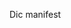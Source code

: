 Dic manifest


<manifest xmlns:android="http://schemas.android.com/apk/res/android" android:versionCode="305" android:versionName="7.5.40" android:installLocation="1" android:compileSdkVersion="29" android:compileSdkVersionCodename="10" package="com.dictionary" platformBuildVersionCode="29" platformBuildVersionName="10">
	<uses-sdk android:minSdkVersion="16" android:targetSdkVersion="29" />
	<uses-permission android:name="android.permission.INTERNET" />
	<uses-permission android:name="android.permission.ACCESS_NETWORK_STATE" />
	<uses-permission android:name="com.android.vending.BILLING" />
	<uses-permission android:name="com.android.vending.CHECK_LICENSE" />
	<uses-permission android:name="android.permission.ACCESS_WIFI_STATE" />
	<uses-permission android:name="android.permission.WRITE_EXTERNAL_STORAGE" />
	<uses-permission android:name="android.permission.WAKE_LOCK" />
	<uses-permission android:name="android.permission.VIBRATE" />
	<uses-permission android:name="android.permission.MODIFY_AUDIO_SETTINGS" />
	<uses-permission android:name="android.permission.FOREGROUND_SERVICE" />
	<uses-permission android:name="android.permission.READ_PHONE_STATE" />
	<uses-permission android:name="android.permission.ACCESS_COARSE_LOCATION" />
	<uses-permission android:name="android.permission.ACCESS_FINE_LOCATION" />
	<uses-permission android:name="android.permission.RECEIVE_BOOT_COMPLETED" />
	<uses-permission android:name="com.google.android.finsky.permission.BIND_GET_INSTALL_REFERRER_SERVICE" />
	<uses-permission android:name="com.google.android.c2dm.permission.RECEIVE" />
	<application android:theme="@com.dictionary:style/AppTheme" android:label="@com.dictionary:string/app_name" android:icon="@com.dictionary:drawable/icon" android:name="com.dictionary.util.DailyApplication" android:allowClearUserData="true" android:enabled="true" android:allowBackup="true" android:largeHeap="true" android:supportsRtl="true" android:fullBackupContent="@com.dictionary:xml/backup_descriptor" android:networkSecurityConfig="@com.dictionary:xml/network_security_config" android:roundIcon="@com.dictionary:mipmap/ic_launcher_round" android:appComponentFactory="androidx.core.app.CoreComponentFactory" android:isSplitRequired="true">
		<meta-data android:name="asset_statements" android:resource="@com.dictionary:string/asset_statements" />
		<activity android:theme="@android:style/Theme.NoDisplay" android:name="com.dictionary.deeplink.DeepLinkActivity">
			<intent-filter android:label="Thesaurus" android:autoVerify="true">
				<action android:name="android.intent.action.VIEW" />
				<category android:name="android.intent.category.DEFAULT" />
				<category android:name="android.intent.category.BROWSABLE" />
				<data android:scheme="https" android:host="www.thesaurus.com" />
			</intent-filter>
			<intent-filter android:autoVerify="true">
				<action android:name="android.intent.action.VIEW" />
				<category android:name="android.intent.category.DEFAULT" />
				<category android:name="android.intent.category.BROWSABLE" />
				<data android:scheme="https" android:host="www.dictionary.com" />
			</intent-filter>
		</activity>
		<activity android:theme="@com.dictionary:style/HomeAppTheme" android:name="com.dictionary.activity.HomeActivity" android:launchMode="2" android:screenOrientation="1">
			<intent-filter>
				<action android:name="android.intent.action.VIEW" />
				<category android:name="android.intent.category.DEFAULT" />
				<category android:name="android.intent.category.BROWSABLE" />
				<data android:scheme="https" android:host="15708.measurementapi.com" android:pathPrefix="/serve" />
			</intent-filter>
			<intent-filter>
				<action android:name="android.intent.action.VIEW" />
				<category android:name="android.intent.category.DEFAULT" />
				<category android:name="android.intent.category.BROWSABLE" />
				<data android:scheme="https" android:host="16472.measurementapi.com" android:pathPrefix="/serve" />
			</intent-filter>
			<intent-filter>
				<action android:name="android.intent.action.VIEW" />
				<category android:name="android.intent.category.DEFAULT" />
				<category android:name="android.intent.category.BROWSABLE" />
				<data android:scheme="https" android:host="311809.measurementapi.com" android:pathPrefix="/serve" />
			</intent-filter>
			<intent-filter>
				<action android:name="android.intent.action.VIEW" />
				<category android:name="android.intent.category.DEFAULT" />
				<category android:name="android.intent.category.BROWSABLE" />
				<data android:scheme="https" android:host="311819.measurementapi.com" android:pathPrefix="/serve" />
			</intent-filter>
			<intent-filter>
				<action android:name="android.intent.action.VIEW" />
				<category android:name="android.intent.category.DEFAULT" />
				<category android:name="android.intent.category.BROWSABLE" />
				<data android:scheme="https" android:host="71612.api-01.com" android:pathPrefix="/serve" />
			</intent-filter>
			<intent-filter>
				<action android:name="android.intent.action.VIEW" />
				<category android:name="android.intent.category.DEFAULT" />
				<category android:name="android.intent.category.BROWSABLE" />
				<data android:scheme="https" android:host="53638.api-03.com" android:path="/serve" />
			</intent-filter>
			<intent-filter>
				<action android:name="android.intent.action.VIEW" />
				<category android:name="android.intent.category.DEFAULT" />
				<category android:name="android.intent.category.BROWSABLE" />
				<data android:scheme="https" android:host="131328.api-04.com" android:pathPrefix="/serve" />
			</intent-filter>
			<intent-filter>
				<action android:name="android.intent.action.VIEW" />
				<category android:name="android.intent.category.DEFAULT" />
				<category android:name="android.intent.category.BROWSABLE" />
				<data android:scheme="https" android:host="309017.measurementapi.com" android:pathPrefix="/serve" />
			</intent-filter>
		</activity>
		<activity android:name="com.dictionary.activity.TranslateActivity" android:screenOrientation="1" android:windowSoftInputMode="0x20" android:parentActivityName="com.dictionary.activity.HomeActivity" />
		<activity android:label="@com.dictionary:string/app_name" android:name="com.dictionary.AddOnsActivity" android:launchMode="2" android:screenOrientation="1" />
		<activity android:name="com.dictionary.BlogActivity" android:launchMode="2" android:screenOrientation="1" />
		<activity android:name="com.dictionary.BlogDetailActivity" android:screenOrientation="1" android:configChanges="0x4a0" />
		<activity android:name="com.dictionary.WordOfTheDayDetailActivity" android:screenOrientation="1" android:configChanges="0x20" android:parentActivityName="com.dictionary.activity.HomeActivity" />
		<activity android:name="com.dictionary.WordOfTheDayArchivesActivity" android:screenOrientation="1" />
		<activity android:name="com.dictionary.SettingsActivity" android:launchMode="2" android:screenOrientation="1" android:configChanges="0x580" />
		<activity android:name="com.dictionary.PushSettingsActivity" android:launchMode="2" android:screenOrientation="1" android:configChanges="0x580" />
		<activity android:name="com.dictionary.FavoritesActivity" android:launchMode="2" android:screenOrientation="1" android:configChanges="0x580" android:windowSoftInputMode="0x10" />
		<activity android:name="com.dictionary.RecentsActivity" android:launchMode="2" android:screenOrientation="1" android:configChanges="0x580" android:windowSoftInputMode="0x10" />
		<activity android:name="com.dictionary.About" android:launchMode="2" android:screenOrientation="1" android:configChanges="0x580" />
		<activity android:label="@com.dictionary:string/app_name" android:name="com.dictionary.activity.SearchActivity" android:screenOrientation="1" />
		<activity android:name="com.dictionary.activity.QuizActivity" android:screenOrientation="1" android:configChanges="0x580" />
		<activity android:name="com.dictionary.activity.QuizListActivity" android:screenOrientation="1" android:configChanges="0x580" />
		<activity android:label="WidgetVoice" android:name="com.dictionary.widget.VoiceHandler" android:taskAffinity="com.dictionary.task.widget" android:clearTaskOnLaunch="true" android:excludeFromRecents="true" android:launchMode="2" />
		<activity android:name="com.dictionary.activity.BundlesDetailActivity" android:screenOrientation="1" />
		<activity android:theme="@com.dictionary:style/UpgradeDialogActivityTheme" android:label="@com.dictionary:string/app_name" android:name="com.dictionary.activity.UpgradeDialogActivity" android:launchMode="2" />
		<activity android:name="com.dictionary.WebViewActivity" android:launchMode="2" android:screenOrientation="1" />
		<activity android:theme="@android:style/Theme.Translucent" android:name="com.google.android.gms.ads.AdActivity" android:exported="false" android:configChanges="0xfb0" />
		<activity android:theme="@com.dictionary:style/AppTheme.SplashTheme" android:name="com.dictionary.Splash" android:screenOrientation="1" android:configChanges="0x580">
			<intent-filter>
				<action android:name="android.intent.action.MAIN" />
				<category android:name="android.intent.category.LAUNCHER" />
			</intent-filter>
		</activity>
		<activity android:name="com.mopub.mobileads.MoPubActivity" android:configChanges="0x4a0" />
		<activity android:name="com.mopub.mobileads.MraidActivity" android:configChanges="0x4a0" />
		<activity android:name="com.mopub.common.MoPubBrowser" android:configChanges="0x4a0" />
		<activity android:name="com.mopub.mobileads.MraidVideoPlayerActivity" android:configChanges="0x4a0" />
		<activity android:name="com.mopub.mobileads.RewardedMraidActivity" android:configChanges="0x4a0" />
		<activity android:name="com.dictionary.activity.ClickActionHandlerActivity">
			<intent-filter android:label="clickAction">
				<action android:name="android.intent.action.VIEW" />
				<category android:name="android.intent.category.DEFAULT" />
				<category android:name="android.intent.category.BROWSABLE" />
				<data android:scheme="com.dictionary" android:host="clickAction" android:pathPrefix="/" />
			</intent-filter>
		</activity>
		<activity android:label="Define" android:name="com.dictionary.SerpTabbedActivity" android:screenOrientation="1">
			<intent-filter>
				<action android:name="android.intent.action.PROCESS_TEXT" />
				<category android:name="android.intent.category.DEFAULT" />
				<data android:mimeType="text/plain" />
			</intent-filter>
		</activity>
		<activity android:name="net.hockeyapp.android.UpdateActivity" />
		<activity android:name="com.amazon.device.ads.DTBActivity" android:exported="false">
			<intent-filter>
				<action android:name="android.intent.action.VIEW" />
				<category android:name="android.intent.category.DEFAULT" />
				<category android:name="android.intent.category.BROWSABLE" />
				<data android:scheme="amazonmobile" android:host="intent" />
			</intent-filter>
		</activity>
		<meta-data android:name="com.google.android.geo.API_KEY" android:value="@com.dictionary:string/google_maps_api_key" />
		<meta-data android:name="NEXAGE_MEDIATION_URL" android:value="http://bos.ads0.nexage.com" />
		<meta-data android:name="NEXAGE_DCN" android:value="8a809417014848e5cfccf01d124d0014" />
		<meta-data android:name="com.google.android.gms.version" android:value="@com.dictionary:integer/google_play_services_version" />
		<meta-data android:name="io.fabric.ApiKey" android:value="34f8b2041128ab6909f2e638684b2294cc6af226" />
		<meta-data android:name="com.google.firebase.messaging.default_notification_icon" android:resource="@com.dictionary:drawable/notification_icon" />
		<meta-data android:name="com.google.firebase.messaging.default_notification_color" android:resource="@android:color/transparent" />
		<meta-data android:name="com.google.firebase.messaging.default_notification_channel_id" android:value="@com.dictionary:string/default_notification_channel_id" />
		<meta-data android:name="com.google.android.gms.ads.APPLICATION_ID" android:value="ca-app-pub-5966256865708729~2744469193" />
		<provider android:name="androidx.core.content.FileProvider" android:exported="false" android:authorities="com.dictionary.myfileprovider" android:grantUriPermissions="true">
			<meta-data android:name="android.support.FILE_PROVIDER_PATHS" android:resource="@com.dictionary:xml/file_provider_paths" />
		</provider>
		<provider android:name="com.millennialmedia.internal.utils.MediaContentProvider" android:exported="false" android:authorities="com.dictionary.MediaContentProvider" android:grantUriPermissions="true" />
		<receiver android:label="@com.dictionary:string/widget_name" android:name="com.dictionary.WordWidget">
			<intent-filter>
				<action android:name="android.appwidget.action.APPWIDGET_UPDATE" />
				<action android:name="com.dictionary.action.APPWIDGET_UPDATE" />
			</intent-filter>
			<meta-data android:name="android.appwidget.provider" android:resource="@com.dictionary:xml/widget_word" />
		</receiver>
		<receiver android:name="com.google.android.gms.analytics.AnalyticsReceiver" android:enabled="true" android:exported="false">
			<intent-filter>
				<action android:name="com.google.android.gms.analytics.ANALYTICS_DISPATCH" />
			</intent-filter>
		</receiver>
		<receiver android:name="com.dictionary.util.CustomReferralReceiver" android:exported="true">
			<intent-filter>
				<action android:name="com.android.vending.INSTALL_REFERRER" />
			</intent-filter>
		</receiver>
		<service android:name="com.dictionary.widget.UpdateService" />
		<service android:name="com.google.android.gms.analytics.AnalyticsService" android:enabled="true" android:exported="false" />
		<service android:name="com.google.android.gms.analytics.CampaignTrackingService" />
		<service android:name="com.dictionary.firebase.CustomFirebaseMessagingService">
			<intent-filter>
				<action android:name="com.google.firebase.MESSAGING_EVENT" />
			</intent-filter>
		</service>
		<uses-library android:name="org.apache.http.legacy" android:required="false" />
		<service android:name="com.google.android.gms.analytics.AnalyticsJobService" android:permission="android.permission.BIND_JOB_SERVICE" android:enabled="true" android:exported="false" />
		<activity android:theme="@android:style/Theme.Translucent.NoTitleBar" android:name="com.google.android.gms.auth.api.signin.internal.SignInHubActivity" android:exported="false" android:excludeFromRecents="true" />
		<service android:name="com.google.android.gms.auth.api.signin.RevocationBoundService" android:permission="com.google.android.gms.auth.api.signin.permission.REVOCATION_NOTIFICATION" android:exported="true" />
		<service android:name="com.google.firebase.components.ComponentDiscoveryService" android:exported="false" android:directBootAware="true">
			<meta-data android:name="com.google.firebase.components:com.google.firebase.remoteconfig.RemoteConfigRegistrar" android:value="com.google.firebase.components.ComponentRegistrar" />
			<meta-data android:name="com.google.firebase.components:com.google.firebase.storage.StorageRegistrar" android:value="com.google.firebase.components.ComponentRegistrar" />
			<meta-data android:name="com.google.firebase.components:com.google.firebase.analytics.connector.internal.AnalyticsConnectorRegistrar" android:value="com.google.firebase.components.ComponentRegistrar" />
			<meta-data android:name="com.google.firebase.components:com.google.firebase.iid.Registrar" android:value="com.google.firebase.components.ComponentRegistrar" />
			<meta-data android:name="com.google.firebase.components:com.google.firebase.abt.component.AbtRegistrar" android:value="com.google.firebase.components.ComponentRegistrar" />
		</service>
		<service android:name="com.google.android.gms.tagmanager.TagManagerService" android:enabled="true" android:exported="false" />
		<activity android:name="com.google.android.gms.tagmanager.TagManagerPreviewActivity" android:exported="true" android:noHistory="true">
			<intent-filter>
				<data android:scheme="tagmanager.c.com.dictionary" />
				<action android:name="android.intent.action.VIEW" />
				<category android:name="android.intent.category.DEFAULT" />
				<category android:name="android.intent.category.BROWSABLE" />
			</intent-filter>
		</activity>
		<service android:name="com.google.firebase.messaging.FirebaseMessagingService" android:exported="false">
			<intent-filter android:priority="-500">
				<action android:name="com.google.firebase.MESSAGING_EVENT" />
			</intent-filter>
		</service>
		<activity android:theme="@com.dictionary:style/Theme.MMTransparent" android:label="@com.dictionary:string/mmadsdk_app_name" android:name="com.millennialmedia.internal.MMActivity" android:configChanges="0x2004" />
		<activity android:label="sdk" android:name="com.millennialmedia.internal.MMIntentWrapperActivity" android:configChanges="0x2004" />
		<receiver android:name="com.quantcast.measurement.service.QCReferrerReceiver" android:exported="true">
			<intent-filter>
				<action android:name="com.android.vending.INSTALL_REFERRER" />
			</intent-filter>
		</receiver>
		<activity android:label="OtherName" android:name="com.quantcast.measurement.service.AboutQuantcastScreen" />
		<provider android:name="com.crashlytics.android.CrashlyticsInitProvider" android:exported="false" android:authorities="com.dictionary.crashlyticsinitprovider" android:initOrder="90" />
		<service android:name="com.liulishuo.filedownloader.services.FileDownloadService$SharedMainProcessService" />
		<service android:name="com.liulishuo.filedownloader.services.FileDownloadService$SeparateProcessService" android:process=":filedownloader" />
		<activity android:theme="@com.dictionary:style/OT.AppTheme.Transparent" android:name="com.onetrust.otpublisherssdk.OTPublishersSDKActivity" android:configChanges="0x580" />
		<provider android:name="androidx.work.impl.WorkManagerInitializer" android:exported="false" android:multiprocess="true" android:authorities="com.dictionary.workmanager-init" android:directBootAware="false" />
		<service android:name="androidx.work.impl.background.systemalarm.SystemAlarmService" android:enabled="@com.dictionary:bool/enable_system_alarm_service_default" android:exported="false" android:directBootAware="false" />
		<service android:name="androidx.work.impl.background.systemjob.SystemJobService" android:permission="android.permission.BIND_JOB_SERVICE" android:enabled="@com.dictionary:bool/enable_system_job_service_default" android:exported="true" android:directBootAware="false" />
		<service android:name="androidx.work.impl.foreground.SystemForegroundService" android:enabled="@com.dictionary:bool/enable_system_foreground_service_default" android:exported="false" android:directBootAware="false" />
		<receiver android:name="androidx.work.impl.utils.ForceStopRunnable$BroadcastReceiver" android:enabled="true" android:exported="false" android:directBootAware="false" />
		<receiver android:name="androidx.work.impl.background.systemalarm.ConstraintProxy$BatteryChargingProxy" android:enabled="false" android:exported="false" android:directBootAware="false">
			<intent-filter>
				<action android:name="android.intent.action.ACTION_POWER_CONNECTED" />
				<action android:name="android.intent.action.ACTION_POWER_DISCONNECTED" />
			</intent-filter>
		</receiver>
		<receiver android:name="androidx.work.impl.background.systemalarm.ConstraintProxy$BatteryNotLowProxy" android:enabled="false" android:exported="false" android:directBootAware="false">
			<intent-filter>
				<action android:name="android.intent.action.BATTERY_OKAY" />
				<action android:name="android.intent.action.BATTERY_LOW" />
			</intent-filter>
		</receiver>
		<receiver android:name="androidx.work.impl.background.systemalarm.ConstraintProxy$StorageNotLowProxy" android:enabled="false" android:exported="false" android:directBootAware="false">
			<intent-filter>
				<action android:name="android.intent.action.DEVICE_STORAGE_LOW" />
				<action android:name="android.intent.action.DEVICE_STORAGE_OK" />
			</intent-filter>
		</receiver>
		<receiver android:name="androidx.work.impl.background.systemalarm.ConstraintProxy$NetworkStateProxy" android:enabled="false" android:exported="false" android:directBootAware="false">
			<intent-filter>
				<action android:name="android.net.conn.CONNECTIVITY_CHANGE" />
			</intent-filter>
		</receiver>
		<receiver android:name="androidx.work.impl.background.systemalarm.RescheduleReceiver" android:enabled="false" android:exported="false" android:directBootAware="false">
			<intent-filter>
				<action android:name="android.intent.action.BOOT_COMPLETED" />
				<action android:name="android.intent.action.TIME_SET" />
				<action android:name="android.intent.action.TIMEZONE_CHANGED" />
			</intent-filter>
		</receiver>
		<receiver android:name="androidx.work.impl.background.systemalarm.ConstraintProxyUpdateReceiver" android:enabled="@com.dictionary:bool/enable_system_alarm_service_default" android:exported="false" android:directBootAware="false">
			<intent-filter>
				<action android:name="androidx.work.impl.background.systemalarm.UpdateProxies" />
			</intent-filter>
		</receiver>
		<provider android:name="com.google.android.gms.ads.MobileAdsInitProvider" android:exported="false" android:authorities="com.dictionary.mobileadsinitprovider" android:initOrder="100" />
		<receiver android:name="com.google.android.gms.measurement.AppMeasurementReceiver" android:enabled="true" android:exported="false" />
		<receiver android:name="com.google.android.gms.measurement.AppMeasurementInstallReferrerReceiver" android:permission="android.permission.INSTALL_PACKAGES" android:enabled="true" android:exported="true">
			<intent-filter>
				<action android:name="com.android.vending.INSTALL_REFERRER" />
			</intent-filter>
		</receiver>
		<service android:name="com.google.android.gms.measurement.AppMeasurementService" android:enabled="true" android:exported="false" />
		<service android:name="com.google.android.gms.measurement.AppMeasurementJobService" android:permission="android.permission.BIND_JOB_SERVICE" android:enabled="true" android:exported="false" />
		<receiver android:name="com.google.firebase.iid.FirebaseInstanceIdReceiver" android:permission="com.google.android.c2dm.permission.SEND" android:exported="true">
			<intent-filter>
				<action android:name="com.google.android.c2dm.intent.RECEIVE" />
			</intent-filter>
		</receiver>
		<activity android:theme="@android:style/Theme.Translucent.NoTitleBar" android:name="com.google.android.gms.common.api.GoogleApiActivity" android:exported="false" />
		<provider android:name="com.google.firebase.provider.FirebaseInitProvider" android:exported="false" android:authorities="com.dictionary.firebaseinitprovider" android:initOrder="100" />
		<service android:name="androidx.room.MultiInstanceInvalidationService" android:exported="false" />
		<meta-data android:name="com.android.vending.splits.required" android:value="true" />
		<meta-data android:name="com.android.vending.splits" android:value="@com.dictionary:xml/splits0" />
		<meta-data android:name="com.android.vending.derived.apk.id" android:value="8" />
	</application>
</manifest>
